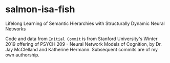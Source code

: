 # salmon-isa-fish
Lifelong Learning of Semantic Hierarchies with Structurally Dynamic Neural Networks

Code and data from `Initial Commit` is from Stanford University's Winter 2019 
offering of PSYCH 209 - Neural Network Models of Cognition, by Dr. Jay 
McClelland and Katherine Hermann. Subsequent commits are of my own authorship.
